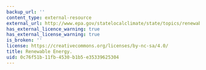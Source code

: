 ```yaml
---
backup_url: ''
content_type: external-resource
external_url: http://www.epa.gov/statelocalclimate/state/topics/renewable.html
has_external_licence_warning: true
has_external_license_warning: true
is_broken: ''
license: https://creativecommons.org/licenses/by-nc-sa/4.0/
title: Renewable Energy.
uid: 0c76f51b-11fb-4530-b1b5-e35339625304
---
```

